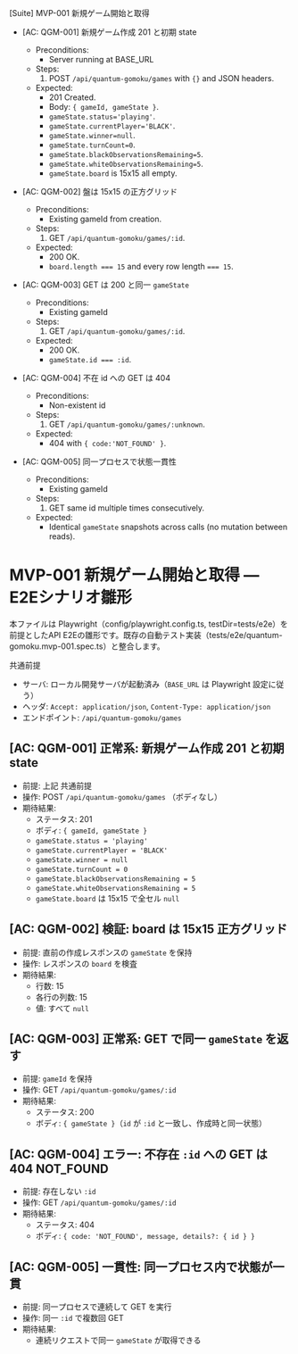 [Suite] MVP-001 新規ゲーム開始と取得

- [AC: QGM-001] 新規ゲーム作成 201 と初期 state
  - Preconditions:
    - Server running at BASE_URL
  - Steps:
    1) POST `/api/quantum-gomoku/games` with `{}` and JSON headers.
  - Expected:
    - 201 Created.
    - Body: `{ gameId, gameState }`.
    - `gameState.status='playing'`.
    - `gameState.currentPlayer='BLACK'`.
    - `gameState.winner=null`.
    - `gameState.turnCount=0`.
    - `gameState.blackObservationsRemaining=5`.
    - `gameState.whiteObservationsRemaining=5`.
    - `gameState.board` is 15x15 all empty.

- [AC: QGM-002] 盤は 15x15 の正方グリッド
  - Preconditions:
    - Existing gameId from creation.
  - Steps:
    1) GET `/api/quantum-gomoku/games/:id`.
  - Expected:
    - 200 OK.
    - `board.length === 15` and every row length `=== 15`.

- [AC: QGM-003] GET は 200 と同一 `gameState`
  - Preconditions:
    - Existing gameId
  - Steps:
    1) GET `/api/quantum-gomoku/games/:id`.
  - Expected:
    - 200 OK.
    - `gameState.id === :id`.

- [AC: QGM-004] 不在 id への GET は 404
  - Preconditions:
    - Non-existent id
  - Steps:
    1) GET `/api/quantum-gomoku/games/:unknown`.
  - Expected:
    - 404 with `{ code:'NOT_FOUND' }`.

- [AC: QGM-005] 同一プロセスで状態一貫性
  - Preconditions:
    - Existing gameId
  - Steps:
    1) GET same id multiple times consecutively.
  - Expected:
    - Identical `gameState` snapshots across calls (no mutation between reads).
# MVP-001 新規ゲーム開始と取得 — E2Eシナリオ雛形

本ファイルは Playwright（config/playwright.config.ts, testDir=tests/e2e）を前提としたAPI E2Eの雛形です。既存の自動テスト実装（tests/e2e/quantum-gomoku.mvp-001.spec.ts）と整合します。

共通前提
- サーバ: ローカル開発サーバが起動済み（`BASE_URL` は Playwright 設定に従う）
- ヘッダ: `Accept: application/json`, `Content-Type: application/json`
- エンドポイント: `/api/quantum-gomoku/games`

## [AC: QGM-001] 正常系: 新規ゲーム作成 201 と初期 state
- 前提: 上記 共通前提
- 操作: POST `/api/quantum-gomoku/games` （ボディなし）
- 期待結果:
  - ステータス: 201
  - ボディ: `{ gameId, gameState }`
  - `gameState.status = 'playing'`
  - `gameState.currentPlayer = 'BLACK'`
  - `gameState.winner = null`
  - `gameState.turnCount = 0`
  - `gameState.blackObservationsRemaining = 5`
  - `gameState.whiteObservationsRemaining = 5`
  - `gameState.board` は 15x15 で全セル `null`

## [AC: QGM-002] 検証: board は 15x15 正方グリッド
- 前提: 直前の作成レスポンスの `gameState` を保持
- 操作: レスポンスの `board` を検査
- 期待結果:
  - 行数: 15
  - 各行の列数: 15
  - 値: すべて `null`

## [AC: QGM-003] 正常系: GET で同一 `gameState` を返す
- 前提: `gameId` を保持
- 操作: GET `/api/quantum-gomoku/games/:id`
- 期待結果:
  - ステータス: 200
  - ボディ: `{ gameState }`（`id` が `:id` と一致し、作成時と同一状態）

## [AC: QGM-004] エラー: 不存在 `:id` への GET は 404 NOT_FOUND
- 前提: 存在しない `:id`
- 操作: GET `/api/quantum-gomoku/games/:id`
- 期待結果:
  - ステータス: 404
  - ボディ: `{ code: 'NOT_FOUND', message, details?: { id } }`

## [AC: QGM-005] 一貫性: 同一プロセス内で状態が一貫
- 前提: 同一プロセスで連続して GET を実行
- 操作: 同一 `:id` で複数回 GET
- 期待結果:
  - 連続リクエストで同一 `gameState` が取得できる

